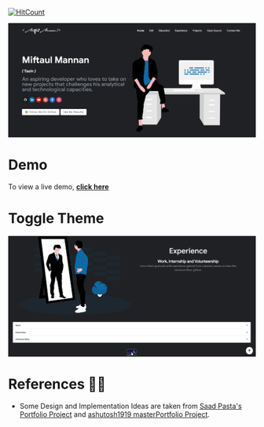 [![HitCount](http://hits.dwyl.com/Tasin5541/portfolio.svg)](http://hits.dwyl.com/Tasin5541/portfolio)

<p align="center"> 
    <img src="images/image.png" align="center"></img>
</p>

# Demo
To view a live demo, **[click here](https://tasin5541.github.io/)**

# Toggle Theme
<p align="center"> 
    <img src="images/toggle.gif" align="center"></img>
</p>

# References 👏🏻

- Some Design and Implementation Ideas are taken from [Saad Pasta's Portfolio Project](https://github.com/saadpasta/developerFolio) and [ashutosh1919 masterPortfolio Project](https://github.com/ashutosh1919/masterPortfolio).
